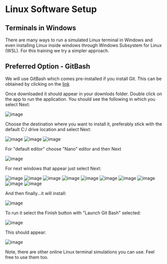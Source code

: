 # Linux Software Setup
## Terminals in Windows
There are many ways to run a simulated Linux terminal in Windows and even installing Linux inside windows through Windows Subsystem for Linux (WSL). For this training we try a simpler approach.

## Preferred Option - GitBash

We will use GitBash which comes pre-installed if you install Git. This can be obtained by clicking on the [link](https://github.com/git-for-windows/git/releases/download/v2.43.0.windows.1/Git-2.43.0-64-bit.exe)

Once downloaded it should appear in your downlods folder.
Double click on the app to run the application. You should see the following in which you select Next:

![image](https://github.com/user-attachments/assets/60807444-3f61-44ea-adcd-bd90c48e8832)

Choose the destination where you want to install it, preferably stick with the default C:/ drive location and select Next:

![image](https://github.com/user-attachments/assets/5b68b29f-5a8c-4072-9711-a37e5ecd7f72)
![image](https://github.com/user-attachments/assets/177a5222-4ed6-4905-b11f-025421d0f379)
![image](https://github.com/user-attachments/assets/1e22414e-08ea-49c4-8782-0a428d7432ee)

For "default editor" choose "Nano" editor and then Next

![image](https://github.com/user-attachments/assets/ba6dcff0-f393-4d3b-b00c-ea08c182e997)

For next windows that appear just select Next:

![image](https://github.com/user-attachments/assets/916f2fc4-bbf5-41b1-9553-b43c5e926002)
![image](https://github.com/user-attachments/assets/ed749f41-ef84-49fc-94ce-4a3204d895da)
![image](https://github.com/user-attachments/assets/0b929f08-d9ca-4d96-83fd-c5893c41fe25)
![image](https://github.com/user-attachments/assets/5da225b4-7c9f-436a-8849-e09ffe627615)
![image](https://github.com/user-attachments/assets/ba004c45-226f-45d2-a772-30706bf85559)
![image](https://github.com/user-attachments/assets/47734621-d29b-4360-96ac-d5890255a335)
![image](https://github.com/user-attachments/assets/a2f6559a-2b49-45f7-95fb-38ca4c27683e)
![image](https://github.com/user-attachments/assets/86a6e658-1822-4cd3-948c-613bfd545e06)
![image](https://github.com/user-attachments/assets/2b4bebc5-d11b-4cdf-941f-85ff938af400)
![image](https://github.com/user-attachments/assets/903e2557-0b94-4eb3-9218-16e7f7da30a7)

And then finally...it will install:

![image](https://github.com/user-attachments/assets/2b000e7f-02bf-4901-ac8d-bd439779f1cb)

To run it select the Finish button with "Launch Git Bash" selected:

![image](https://github.com/user-attachments/assets/e053e161-81ce-475f-9f4f-c21333d4547d)

This should appear:

![image](https://github.com/user-attachments/assets/d414170b-7909-4881-8435-b5ed32ce1b3f)

Note, there are other online Linux terminal simulations you can use. Feel free to use them too.



